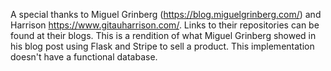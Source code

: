 A special thanks to Miguel Grinberg (https://blog.miguelgrinberg.com/) and Harrison https://www.gitauharrison.com/. Links to their repositories can be found at their blogs. 
This is a rendition of what Miguel Grinberg showed in his blog post using Flask and Stripe to sell a product. This implementation doesn't have a functional database.